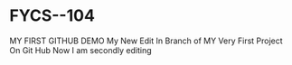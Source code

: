 # FYCS--104
MY FIRST GITHUB DEMO 
My New Edit In Branch of MY Very First Project On Git Hub 
Now I am secondly editing 
